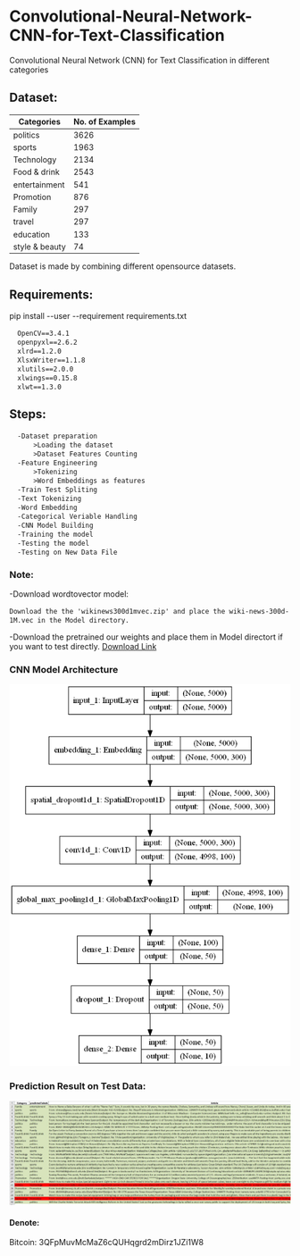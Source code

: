 # Convolutional-Neural-Network-CNN-for-Text-Classification
Convolutional Neural Network (CNN) for Text Classification in different categories

## Dataset:
  
  |Categories|No. of Examples|
  |----------|---------------|
  |politics|3626|
  |sports|1963|
  |Technology|2134|
  |Food & drink|2543|
  |entertainment|541|
  |Promotion|876|
  |Family|297|
  |travel|297|
  |education|133|
  |style & beauty|74|
       
  Dataset is made by combining different opensource datasets.
  
  ## Requirements:
  pip install --user --requirement requirements.txt
  
      OpenCV==3.4.1
      openpyxl==2.6.2
      xlrd==1.2.0
      XlsxWriter==1.1.8
      xlutils==2.0.0
      xlwings==0.15.8
      xlwt==1.3.0


## Steps:

      -Dataset preparation
          >Loading the dataset
          >Dataset Features Counting
      -Feature Engineering
          >Tokenizing
          >Word Embeddings as features
      -Train Test Spliting
      -Text Tokenizing
      -Word Embedding
      -Categorical Veriable Handling
      -CNN Model Building
      -Training the model
      -Testing the model
      -Testing on New Data File

### Note:
-Download wordtovector model:
    
    Download the the 'wikinews300d1mvec.zip' and place the wiki-news-300d-1M.vec in the Model directory.
-Download the pretrained our weights and place them in Model directort if you want to test directly. [Download Link](https://www.dropbox.com/sh/bc289jpbz80rzpk/AABiNzv2TqDD4K_npZIeKG8aa?dl=0)

### CNN Model Architecture 

![CNN Model Architecture](Model/model.png)


### Prediction Result on Test Data:

![Testing Data Sample](Result/test_example.JPG)


#### Denote:
Bitcoin: 3QFpMuvMcMaZ6cQUHqgrd2mDirz1JZi1W8
